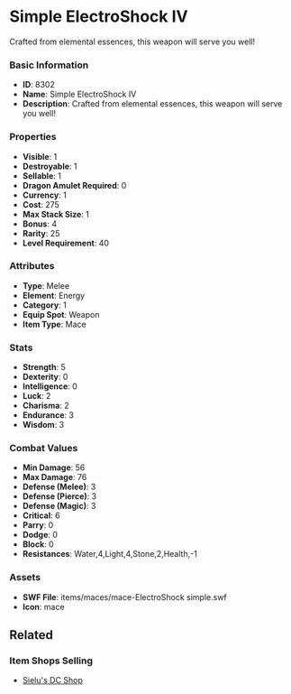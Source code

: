 # Simple ElectroShock IV

Crafted from elemental essences, this weapon will serve you well! 

### Basic Information

- **ID**: 8302
- **Name**: Simple ElectroShock IV
- **Description**: Crafted from elemental essences, this weapon will serve you well! 

### Properties

- **Visible**: 1
- **Destroyable**: 1
- **Sellable**: 1
- **Dragon Amulet Required**: 0
- **Currency**: 1
- **Cost**: 275
- **Max Stack Size**: 1
- **Bonus**: 4
- **Rarity**: 25
- **Level Requirement**: 40

### Attributes

- **Type**: Melee
- **Element**: Energy
- **Category**: 1
- **Equip Spot**: Weapon
- **Item Type**: Mace

### Stats

- **Strength**: 5
- **Dexterity**: 0
- **Intelligence**: 0
- **Luck**: 2
- **Charisma**: 2
- **Endurance**: 3
- **Wisdom**: 3

### Combat Values

- **Min Damage**: 56
- **Max Damage**: 76
- **Defense (Melee)**: 3
- **Defense (Pierce)**: 3
- **Defense (Magic)**: 3
- **Critical**: 6
- **Parry**: 0
- **Dodge**: 0
- **Block**: 0
- **Resistances**: Water,4,Light,4,Stone,2,Health,-1

### Assets

- **SWF File**: items/maces/mace-ElectroShock simple.swf
- **Icon**: mace

## Related

### Item Shops Selling

- [Sielu's DC Shop](../item-shops/298-sielu-s-dc-shop.md)

